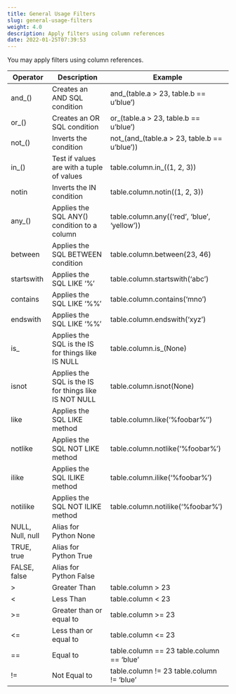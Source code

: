 ```yaml
---
title: General Usage Filters
slug: general-usage-filters
weight: 4.0
description: Apply filters using column references
date: 2022-01-25T07:39:53
---
```


You may apply filters using column references.

| Operator | Description | Example |
|----------|-------------|---------|
| and_() | Creates an AND SQL condition | and_(table.a > 23, table.b == u’blue’) |
| or_() | Creates an OR SQL condition | or_(table.a > 23, table.b == u’blue’) |
| not_() | Inverts the condition | not_(and_(table.a > 23, table.b == u’blue’)) |
| in_() | Test if values are with a tuple of values | table.column.in_((1, 2, 3)) |
| notin | Inverts the IN condition | table.column.notin((1, 2, 3)) |
| any_() | Applies the SQL ANY() condition to a column | table.column.any((‘red’, ‘blue’, ‘yellow’)) |
| between | Applies the SQL BETWEEN condition | table.column.between(23, 46) |
| startswith | Applies the SQL LIKE ‘%’ | table.column.startswith(‘abc’) |
| contains | Applies the SQL LIKE ‘%%’ | table.column.contains(‘mno’) |
| endswith | Applies the SQL LIKE ‘%%’ | table.column.endswith(‘xyz’) |
| is_ | Applies the SQL is the IS for things like IS NULL | table.column.is_(None) |
| isnot | Applies the SQL is the IS for things like IS NOT NULL | table.column.isnot(None) |
| like | Applies the SQL LIKE method | table.column.like(‘%foobar%’’) |
| notlike | Applies the SQL NOT LIKE method | table.column.notlike(‘%foobar%’) |
| ilike | Applies the SQL ILIKE method | table.column.ilike(‘%foobar%’) |
| notilike | Applies the SQL NOT ILIKE method | table.column.notilike(‘%foobar%’) |
| NULL, Null, null | Alias for Python None |  |
| TRUE, true | Alias for Python True |  |
| FALSE, false | Alias for Python False |  |
| > | Greater Than | table.column > 23 |
| < | Less Than | table.column < 23 |
| >= | Greater than or equal to | table.column >= 23 |
| <= | Less than or equal to | table.column <= 23 |
| == | Equal to | table.column == 23 table.column == ‘blue’ |
| != | Not Equal to | table.column != 23 table.column != ‘blue’ |
